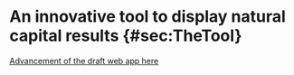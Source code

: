 # An innovative tool to display natural capital results {#sec:TheTool}

[Advancement of the draft web app here](https://charlottegiseleweil.github.io/webviz_natcap/)